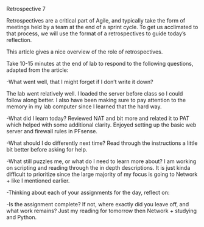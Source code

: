 Retrospective 7

Retrospectives are a critical part of Agile, and typically take the form of meetings held by a team at the end of a sprint cycle. To get us acclimated to that process, we will use the format of a retrospectives to guide today’s reflection.

This article gives a nice overview of the role of retrospectives.

Take 10-15 minutes at the end of lab to respond to the following questions, adapted from the article:

-What went well, that I might forget if I don’t write it down?

The lab went relatively well. I loaded the server before class so I could follow along better. I also have been making sure to pay attention to the memory in my lab computer since I learned that the hard way.

-What did I learn today?
Reviewed NAT and bit more and related it to PAT which helped with some additional clarity. Enjoyed setting up the basic web server and firewall rules in PFsense. 

-What should I do differently next time?
Read through the instructions a little bit better before asking for help.

-What still puzzles me, or what do I need to learn more about?
I am working on scripting and reading through the in depth descriptions. It is just kinda difficult to prioritize since the large majority of my focus is going to Network + like I mentioned earlier.

-Thinking about each of your assignments for the day, reflect on:

-Is the assignment complete? If not, where exactly did you leave off, and what work remains?
Just my reading for tomorrow then Network + studying and Python.
